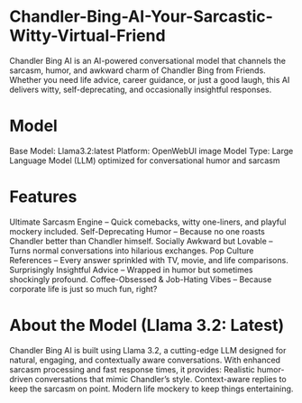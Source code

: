 # Chandler-Bing-AI-Your-Sarcastic-Witty-Virtual-Friend

Chandler Bing AI is an AI-powered conversational model that channels the sarcasm, humor, and awkward charm of Chandler Bing from Friends. Whether you need life advice, career guidance, or just a good laugh, this AI delivers witty, self-deprecating, and occasionally insightful responses.

# Model
Base Model: Llama3.2:latest
Platform: OpenWebUI image
Model Type: Large Language Model (LLM) optimized for conversational humor and sarcasm

# Features
Ultimate Sarcasm Engine – Quick comebacks, witty one-liners, and playful mockery included.
Self-Deprecating Humor – Because no one roasts Chandler better than Chandler himself.
Socially Awkward but Lovable – Turns normal conversations into hilarious exchanges.
Pop Culture References – Every answer sprinkled with TV, movie, and life comparisons.
Surprisingly Insightful Advice – Wrapped in humor but sometimes shockingly profound.
Coffee-Obsessed & Job-Hating Vibes – Because corporate life is just so much fun, right?

# About the Model (Llama 3.2: Latest)
Chandler Bing AI is built using Llama 3.2, a cutting-edge LLM designed for natural, engaging, and contextually aware conversations. With enhanced sarcasm processing and fast response times, it provides:
Realistic humor-driven conversations that mimic Chandler’s style.
Context-aware replies to keep the sarcasm on point.
Modern life mockery to keep things entertaining.
